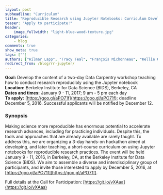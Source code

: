 ```yaml
---
layout: post
subheadline: "Curriculum"
title: "Reproducible Research using Jupyter Notebooks: Curriculum Development Hackathon"
teaser: "Apply to participate!"
header:
    image_fullwidth: "light-blue-wood-texture.jpg"
categories:
    - blog
comments: true
show_meta: true
tags: [""]
authors: ["Hilmar Lapp", "Tracy Teal", "François Michonneau", "Kellie Ottoboni", "Jamie Whitacre", "Jasmine Nirody"]
redirect_from: /blog/rr-jupyter/
---
```


**Goal:** Develop the content of a two-day Data Carpentry workshop teaching how to conduct research reproducibly using the Jupyter notebook  
**Location:** Berkeley Institute for Data Science (BIDS), Berkeley, CA  
**Dates and times:** January 9 - 11, 2017; 9 am - 5 pm each day  
**To apply:** [https://goo.gl/aPO71f](https://goo.gl/aPO71f); deadline December 5, 2016. Successful applicants will be notified by December 12.

### Synopsis

Making science more reproducible has enormous potential to accelerate research advances, including for practicing individuals. Despite this, the tools and approaches that are already available are rarely taught. To address this, we are organizing a 3-day hands-on hackathon aimed at developing, and later teaching, a short-course curriculum on using Jupyter notebooks for reproducible research practices. The event will be held January 9 - 11, 2016, in Berkeley, CA, at the Berkeley Institute for Data Science (BIDS). We aim to assemble a diverse and interdisciplinary group of participants, and invite those interested to apply by December 5, 2016, at [https://goo.gl/aPO71f](https://goo.gl/aPO71f).

Full details at the Call for Participation: [https://git.io/vXAaa](https://git.io/vXAaa)
